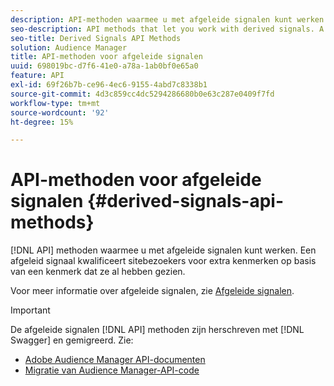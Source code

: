 ```yaml
---
description: API-methoden waarmee u met afgeleide signalen kunt werken. Een afgeleid signaal kwalificeert sitebezoekers voor extra kenmerken op basis van een kenmerk dat ze al hebben gezien.
seo-description: API methods that let you work with derived signals. A derived signal qualifies site visitors for additional traits based on a trait they've already seen.
seo-title: Derived Signals API Methods
solution: Audience Manager
title: API-methoden voor afgeleide signalen
uuid: 698019bc-d7f6-41e0-a78a-1ab0bf0e65a0
feature: API
exl-id: 69f26b7b-ce96-4ec6-9155-4abd7c8338b1
source-git-commit: 4d3c859cc4dc5294286680b0e63c287e0409f7fd
workflow-type: tm+mt
source-wordcount: '92'
ht-degree: 15%

---
```


# API-methoden voor afgeleide signalen {#derived-signals-api-methods}

[!DNL API] methoden waarmee u met afgeleide signalen kunt werken. Een afgeleid signaal kwalificeert sitebezoekers voor extra kenmerken op basis van een kenmerk dat ze al hebben gezien.

<!-- c_separator.xml -->

Voor meer informatie over afgeleide signalen, zie [Afgeleide signalen](../../features/derived-signals.md).

>[!IMPORTANT]
>
>De afgeleide signalen [!DNL API] methoden zijn herschreven met [!DNL Swagger] en gemigreerd. Zie:
>
>* [Adobe Audience Manager API-documenten](https://bank.demdex.com/portal/swagger/index.html)
>* [Migratie van Audience Manager-API-code](../../api/api-swagger-migration.md)

